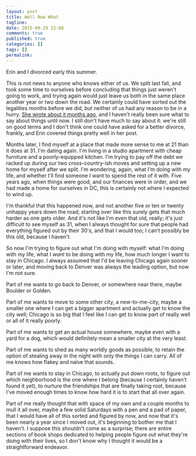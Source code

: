 ```yaml
---
layout: post
title: Well Now What
tagline:
date: 2015-09-29 22:08
comments: true
published: true
categories: []
tags: []
permalink:
---
```


Erin and I divorced early this summer.

This is not news to anyone who knows either of us. We split last fall, and took some time to ourselves before concluding that things just weren't going to work, and trying again would just leave us both in the same place another year or two down the road. We certainly could have sorted out the legalities months before we did, but neither of us had any reason to be in a hurry. [She wrote about it months ago](http://ebdrummond.com/2015/03/parting-ways), and I haven't really been sure what to say about things until now. I still don't have much to say about it: we're still on good terms and I don't think one could have asked for a better divorce, frankly, and Erin covered things pretty well in her post. 

Months later, I find myself at a place that made more sense to me at 21 than it does at 31. I'm dating again. I'm living in a studio apartment with cheap furniture and a poorly-equipped kitchen. I'm trying to pay off the debt we racked up during our two cross-country-ish moves and setting up a new home for myself after we split. I'm wondering, again, what I'm doing with my life, and whether I'll find someone I want to spend the rest of it with. Five years ago, when things were good, and our finances were in order, and we had made a home for ourselves in DC, this is certainly not where I expected to wind up.

I'm thankful that this happened now, and not another five or ten or twenty unhappy years down the road; starting over like this surely gets that much harder as one gets older. And it's not like I'm even that old, really; it's just difficult to see myself as 31, when I always thought for sure that people had everything figured out by their 30's, and that I would too; I can't possibly be this old, because I haven't.

So now I'm trying to figure out what I'm doing with myself: what I'm doing with my life, what I *want* to be doing with my life, how much longer I want to stay in Chicago. I always assumed that I'd be leaving Chicago again sooner or later, and moving back to Denver was always the leading option, but now I'm not sure.

Part of me wants to go back to Denver, or somewhere near there, maybe Boulder or Golden.

Part of me wants to move to some other city, a new-to-me-city, maybe a smaller one where I can get a bigger apartment and actually get to know the city well; Chicago is so big that I feel like I can get to know part of really well or all of it really poorly.

Part of me wants to get an actual house somewhere, maybe even with a yard for a dog, which would definitely mean a smaller city at the very least.

Part of me wants to shed as many worldly goods as possible, to retain the option of stealing away in the night with only the things I can carry. All of me knows how flakey and naïve that sounds.

Part of me wants to stay in Chicago, to actually put down roots, to figure out which neighborhood is the one where I belong (because I certainly haven't found it yet), to nurture the friendships that are finally taking root, because I've moved enough times to know how hard it is to start that all over again.

Part of me really thought that with space of my own and a couple months to mull it all over, maybe a few solid Saturdays with a pen and a pad of paper, that I would have all of this sorted and figured by now, and now that it's been nearly a year since I moved out, it's beginning to bother me that I haven't. I suppose this shouldn't come as a surprise; there are entire sections of book shops dedicated to helping people figure out what they're doing with their lives, so I don't know why I thought it would be a straightforward endeavor.
